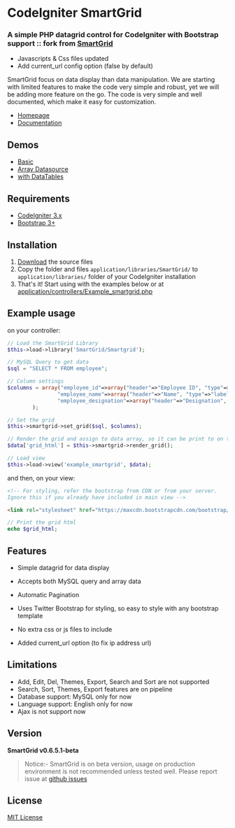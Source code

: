 # CodeIgniter SmartGrid
### A simple PHP datagrid control for CodeIgniter with Bootstrap support :: fork from [SmartGrid](https://github.com/techlab/codeigniter-smartgrid)

+ Javascripts & Css files updated
+ Add current_url config option (false by default)

SmartGrid focus on data display than data manipulation.
We are starting with limited features to make the code very simple and robust,
yet we will be adding more feature on the go. The code is very simple and well documented, which make it easy for customization.

+ [Homepage](http://techlaboratory.net/smartgrid)
+ [Documentation](http://techlaboratory.net/smartgrid/documentation)

Demos
-----
  + [Basic](http://techlaboratory.net/smartgrid/demo/example-smartgrid)
  + [Array Datasource](http://techlaboratory.net/smartgrid/demo/example-array-grid)
  + [with DataTables](http://techlaboratory.net/smartgrid/demo/example-smartgrid_and-datatables)

Requirements
-----
  + [CodeIgniter 3.x](https://codeigniter.com/download)
  + [Bootstrap 3+](http://getbootstrap.com/getting-started/#download)

Installation
-----
1. [Download](https://github.com/rlcc885/codeigniter-smartgrid/archive/master.zip) the source files
2. Copy the folder and files `application/libraries/SmartGrid/` to `application/libraries/` folder of your CodeIgniter installation
3. That's it! Start using with the examples below or at [application/controllers/Example_smartgrid.php](https://github.com/rlcc885/codeigniter-smartgrid/blob/master/application/controllers/Example_smartgrid.php)

Example usage
-----
on your controller:
```php
// Load the SmartGrid Library
$this->load->library('SmartGrid/Smartgrid');

// MySQL Query to get data
$sql = "SELECT * FROM employee";

// Column settings
$columns = array("employee_id"=>array("header"=>"Employee ID", "type"=>"label"),
                "employee_name"=>array("header"=>"Name", "type"=>"label"),
                "employee_designation"=>array("header"=>"Designation", "type"=>"label")
        );

// Set the grid
$this->smartgrid->set_grid($sql, $columns);

// Render the grid and assign to data array, so it can be print to on the view
$data['grid_html'] = $this->smartgrid->render_grid();

// Load view
$this->load->view('example_smartgrid', $data);
```

and then, on your view:
```html
<!-- For styling, refer the bootstrap from CDN or from your server.
Ignore this if you already have included in main view -->

<link rel="stylesheet" href="https://maxcdn.bootstrapcdn.com/bootstrap/3.3.7/css/bootstrap.min.css">
```
```php
// Print the grid html
echo $grid_html;
```
Features
-----
  + Simple datagrid for data display
  + Accepts both MySQL query and array data
  + Automatic Pagination
  + Uses Twitter Bootstrap for styling, so easy to style with any bootstrap template
  + No extra css or js files to include

  + Added current_url option (to fix ip address url)

Limitations
-----
  - Add, Edit, Del, Themes, Export, Search and Sort are not supported
  - Search, Sort, Themes, Export features are on pipeline
  - Database support: MySQL only for now
  - Language support: English only for now
  - Ajax is not support now

Version
-----
**SmartGrid v0.6.5.1-beta**
> Notice:- SmartGrid is on beta version, usage on production environment is not recommended unless tested well.
> Please report issue at [github issues](https://github.com/rlcc885/codeigniter-smartgrid/issues/)


License
----
[MIT License](https://github.com/rlcc885/codeigniter-smartgrid/blob/master/LICENSE)
